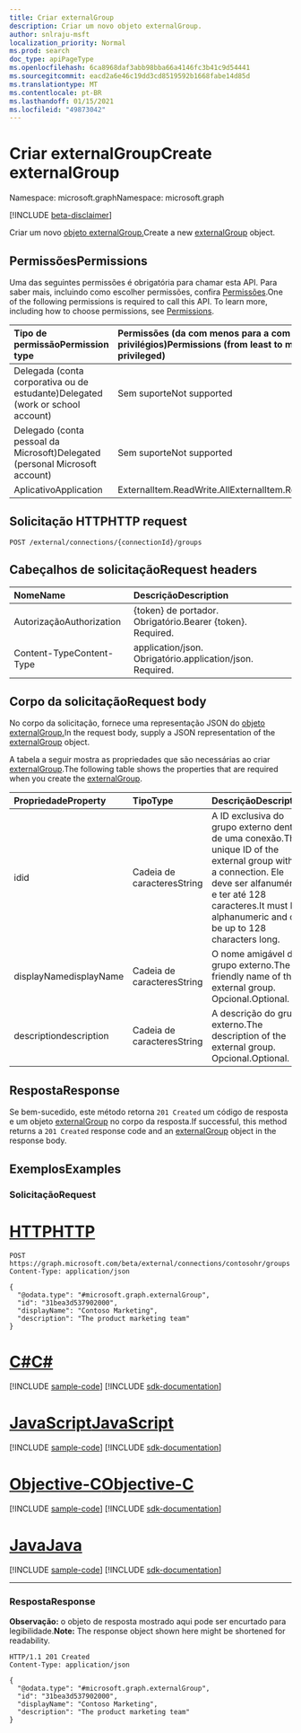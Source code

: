 ```yaml
---
title: Criar externalGroup
description: Criar um novo objeto externalGroup.
author: snlraju-msft
localization_priority: Normal
ms.prod: search
doc_type: apiPageType
ms.openlocfilehash: 6ca8968daf3abb98bba66a4146fc3b41c9d54441
ms.sourcegitcommit: eacd2a6e46c19dd3cd8519592b1668fabe14d85d
ms.translationtype: MT
ms.contentlocale: pt-BR
ms.lasthandoff: 01/15/2021
ms.locfileid: "49873042"
---
```

# <a name="create-externalgroup"></a><span data-ttu-id="5c637-103">Criar externalGroup</span><span class="sxs-lookup"><span data-stu-id="5c637-103">Create externalGroup</span></span>

<span data-ttu-id="5c637-104">Namespace: microsoft.graph</span><span class="sxs-lookup"><span data-stu-id="5c637-104">Namespace: microsoft.graph</span></span>

[!INCLUDE [beta-disclaimer](../../includes/beta-disclaimer.md)]

<span data-ttu-id="5c637-105">Criar um novo [objeto externalGroup.](../resources/externalgroup.md)</span><span class="sxs-lookup"><span data-stu-id="5c637-105">Create a new [externalGroup](../resources/externalgroup.md) object.</span></span>

## <a name="permissions"></a><span data-ttu-id="5c637-106">Permissões</span><span class="sxs-lookup"><span data-stu-id="5c637-106">Permissions</span></span>

<span data-ttu-id="5c637-p101">Uma das seguintes permissões é obrigatória para chamar esta API. Para saber mais, incluindo como escolher permissões, confira [Permissões](/graph/permissions-reference).</span><span class="sxs-lookup"><span data-stu-id="5c637-p101">One of the following permissions is required to call this API. To learn more, including how to choose permissions, see [Permissions](/graph/permissions-reference).</span></span>

| <span data-ttu-id="5c637-109">Tipo de permissão</span><span class="sxs-lookup"><span data-stu-id="5c637-109">Permission type</span></span>                        | <span data-ttu-id="5c637-110">Permissões (da com menos para a com mais privilégios)</span><span class="sxs-lookup"><span data-stu-id="5c637-110">Permissions (from least to most privileged)</span></span> |
|:---------------------------------------|:--------------------------------------------|
| <span data-ttu-id="5c637-111">Delegada (conta corporativa ou de estudante)</span><span class="sxs-lookup"><span data-stu-id="5c637-111">Delegated (work or school account)</span></span>     | <span data-ttu-id="5c637-112">Sem suporte</span><span class="sxs-lookup"><span data-stu-id="5c637-112">Not supported</span></span>                               |
| <span data-ttu-id="5c637-113">Delegado (conta pessoal da Microsoft)</span><span class="sxs-lookup"><span data-stu-id="5c637-113">Delegated (personal Microsoft account)</span></span> | <span data-ttu-id="5c637-114">Sem suporte</span><span class="sxs-lookup"><span data-stu-id="5c637-114">Not supported</span></span>                               |
| <span data-ttu-id="5c637-115">Aplicativo</span><span class="sxs-lookup"><span data-stu-id="5c637-115">Application</span></span>                            | <span data-ttu-id="5c637-116">ExternalItem.ReadWrite.All</span><span class="sxs-lookup"><span data-stu-id="5c637-116">ExternalItem.ReadWrite.All</span></span>                  |

## <a name="http-request"></a><span data-ttu-id="5c637-117">Solicitação HTTP</span><span class="sxs-lookup"><span data-stu-id="5c637-117">HTTP request</span></span>

<!-- {
  "blockType": "ignored"
}
-->

``` http
POST /external/connections/{connectionId}/groups
```

## <a name="request-headers"></a><span data-ttu-id="5c637-118">Cabeçalhos de solicitação</span><span class="sxs-lookup"><span data-stu-id="5c637-118">Request headers</span></span>

| <span data-ttu-id="5c637-119">Nome</span><span class="sxs-lookup"><span data-stu-id="5c637-119">Name</span></span>          | <span data-ttu-id="5c637-120">Descrição</span><span class="sxs-lookup"><span data-stu-id="5c637-120">Description</span></span>                 |
|:--------------|:----------------------------|
| <span data-ttu-id="5c637-121">Autorização</span><span class="sxs-lookup"><span data-stu-id="5c637-121">Authorization</span></span> | <span data-ttu-id="5c637-p102">{token} de portador. Obrigatório.</span><span class="sxs-lookup"><span data-stu-id="5c637-p102">Bearer {token}. Required.</span></span>   |
| <span data-ttu-id="5c637-124">Content-Type</span><span class="sxs-lookup"><span data-stu-id="5c637-124">Content-Type</span></span>  | <span data-ttu-id="5c637-p103">application/json. Obrigatório.</span><span class="sxs-lookup"><span data-stu-id="5c637-p103">application/json. Required.</span></span> |

## <a name="request-body"></a><span data-ttu-id="5c637-127">Corpo da solicitação</span><span class="sxs-lookup"><span data-stu-id="5c637-127">Request body</span></span>

<span data-ttu-id="5c637-128">No corpo da solicitação, fornece uma representação JSON do [objeto externalGroup.](../resources/externalgroup.md)</span><span class="sxs-lookup"><span data-stu-id="5c637-128">In the request body, supply a JSON representation of the [externalGroup](../resources/externalgroup.md) object.</span></span>

<span data-ttu-id="5c637-129">A tabela a seguir mostra as propriedades que são necessárias ao criar [externalGroup](../resources/externalgroup.md).</span><span class="sxs-lookup"><span data-stu-id="5c637-129">The following table shows the properties that are required when you create the [externalGroup](../resources/externalgroup.md).</span></span>

| <span data-ttu-id="5c637-130">Propriedade</span><span class="sxs-lookup"><span data-stu-id="5c637-130">Property</span></span>    | <span data-ttu-id="5c637-131">Tipo</span><span class="sxs-lookup"><span data-stu-id="5c637-131">Type</span></span>   | <span data-ttu-id="5c637-132">Descrição</span><span class="sxs-lookup"><span data-stu-id="5c637-132">Description</span></span>                                                                                                              |
|:------------|:-------|:-------------------------------------------------------------------------------------------------------------------------|
| <span data-ttu-id="5c637-133">id</span><span class="sxs-lookup"><span data-stu-id="5c637-133">id</span></span>          | <span data-ttu-id="5c637-134">Cadeia de caracteres</span><span class="sxs-lookup"><span data-stu-id="5c637-134">String</span></span> | <span data-ttu-id="5c637-135">A ID exclusiva do grupo externo dentro de uma conexão.</span><span class="sxs-lookup"><span data-stu-id="5c637-135">The unique ID of the external group within a connection.</span></span> <span data-ttu-id="5c637-136">Ele deve ser alfanumérico e ter até 128 caracteres.</span><span class="sxs-lookup"><span data-stu-id="5c637-136">It must be alphanumeric and can be up to 128 characters long.</span></span> |
| <span data-ttu-id="5c637-137">displayName</span><span class="sxs-lookup"><span data-stu-id="5c637-137">displayName</span></span> | <span data-ttu-id="5c637-138">Cadeia de caracteres</span><span class="sxs-lookup"><span data-stu-id="5c637-138">String</span></span> | <span data-ttu-id="5c637-139">O nome amigável do grupo externo.</span><span class="sxs-lookup"><span data-stu-id="5c637-139">The friendly name of the external group.</span></span> <span data-ttu-id="5c637-140">Opcional.</span><span class="sxs-lookup"><span data-stu-id="5c637-140">Optional.</span></span>                                                                      |
| <span data-ttu-id="5c637-141">description</span><span class="sxs-lookup"><span data-stu-id="5c637-141">description</span></span> | <span data-ttu-id="5c637-142">Cadeia de caracteres</span><span class="sxs-lookup"><span data-stu-id="5c637-142">String</span></span> | <span data-ttu-id="5c637-143">A descrição do grupo externo.</span><span class="sxs-lookup"><span data-stu-id="5c637-143">The description of the external group.</span></span> <span data-ttu-id="5c637-144">Opcional.</span><span class="sxs-lookup"><span data-stu-id="5c637-144">Optional.</span></span>                                                                         |

## <a name="response"></a><span data-ttu-id="5c637-145">Resposta</span><span class="sxs-lookup"><span data-stu-id="5c637-145">Response</span></span>

<span data-ttu-id="5c637-146">Se bem-sucedido, este método retorna `201 Created` um código de resposta e um objeto [externalGroup](../resources/externalgroup.md) no corpo da resposta.</span><span class="sxs-lookup"><span data-stu-id="5c637-146">If successful, this method returns a `201 Created` response code and an [externalGroup](../resources/externalgroup.md) object in the response body.</span></span>

## <a name="examples"></a><span data-ttu-id="5c637-147">Exemplos</span><span class="sxs-lookup"><span data-stu-id="5c637-147">Examples</span></span>

### <a name="request"></a><span data-ttu-id="5c637-148">Solicitação</span><span class="sxs-lookup"><span data-stu-id="5c637-148">Request</span></span>


# <a name="http"></a>[<span data-ttu-id="5c637-149">HTTP</span><span class="sxs-lookup"><span data-stu-id="5c637-149">HTTP</span></span>](#tab/http)
<!-- {
  "blockType": "request",
  "name": "create_externalgroup_from_connection"
}
-->

``` http
POST https://graph.microsoft.com/beta/external/connections/contosohr/groups
Content-Type: application/json

{
  "@odata.type": "#microsoft.graph.externalGroup",
  "id": "31bea3d537902000",
  "displayName": "Contoso Marketing",
  "description": "The product marketing team"
}
```
# <a name="c"></a>[<span data-ttu-id="5c637-150">C#</span><span class="sxs-lookup"><span data-stu-id="5c637-150">C#</span></span>](#tab/csharp)
[!INCLUDE [sample-code](../includes/snippets/csharp/create-externalgroup-from-connection-csharp-snippets.md)]
[!INCLUDE [sdk-documentation](../includes/snippets/snippets-sdk-documentation-link.md)]

# <a name="javascript"></a>[<span data-ttu-id="5c637-151">JavaScript</span><span class="sxs-lookup"><span data-stu-id="5c637-151">JavaScript</span></span>](#tab/javascript)
[!INCLUDE [sample-code](../includes/snippets/javascript/create-externalgroup-from-connection-javascript-snippets.md)]
[!INCLUDE [sdk-documentation](../includes/snippets/snippets-sdk-documentation-link.md)]

# <a name="objective-c"></a>[<span data-ttu-id="5c637-152">Objective-C</span><span class="sxs-lookup"><span data-stu-id="5c637-152">Objective-C</span></span>](#tab/objc)
[!INCLUDE [sample-code](../includes/snippets/objc/create-externalgroup-from-connection-objc-snippets.md)]
[!INCLUDE [sdk-documentation](../includes/snippets/snippets-sdk-documentation-link.md)]

# <a name="java"></a>[<span data-ttu-id="5c637-153">Java</span><span class="sxs-lookup"><span data-stu-id="5c637-153">Java</span></span>](#tab/java)
[!INCLUDE [sample-code](../includes/snippets/java/create-externalgroup-from-connection-java-snippets.md)]
[!INCLUDE [sdk-documentation](../includes/snippets/snippets-sdk-documentation-link.md)]

---


<!-- markdownlint-disable MD024 -->
### <a name="response"></a><span data-ttu-id="5c637-154">Resposta</span><span class="sxs-lookup"><span data-stu-id="5c637-154">Response</span></span>

<span data-ttu-id="5c637-155">**Observação:** o objeto de resposta mostrado aqui pode ser encurtado para legibilidade.</span><span class="sxs-lookup"><span data-stu-id="5c637-155">**Note:** The response object shown here might be shortened for readability.</span></span>
<!-- {
  "blockType": "response",
  "truncated": true,
  "@odata.type": "microsoft.graph.externalGroup"
}
-->

``` http
HTTP/1.1 201 Created
Content-Type: application/json

{
  "@odata.type": "#microsoft.graph.externalGroup",
  "id": "31bea3d537902000",
  "displayName": "Contoso Marketing",
  "description": "The product marketing team"
}
```
